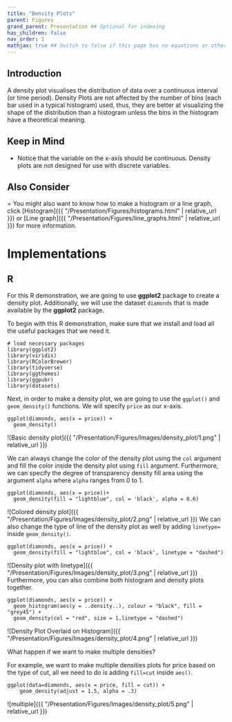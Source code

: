```yaml
---
title: "Density Plots"
parent: Figures
grand_parent: Presentation ## Optional for indexing
has_children: false
nav_order: 1
mathjax: true ## Switch to false if this page has no equations or other math rendering.
---
```


## Introduction

A density plot visualises the distribution of data over a continuous interval (or time period). Density Plots are not affected by the number of bins (each bar used in a typical histogram) used, thus, they are better at visualizing the shape of the distribution than a histogram unless the bins in the histogram have a theoretical meaning.

## Keep in Mind

- Notice that the variable on the x-axis should be continuous. Density plots are not designed for use with discrete variables.

## Also Consider

= You might also want to know how to make a histogram or a line graph, click [Histogram]({{ "/Presentation/Figures/histograms.html" | relative_url }}) or [Line graph]({{ "/Presentation/Figures/line_graphs.html" | relative_url }}) for more information.


# Implementations

## R

For this R demonstration, we are going to use **ggplot2** package to create a density plot. Additionally, we will use the dataset `diamonds` that is made available by the **ggplot2** package.

To begin with this R demonstration, make sure that we install and load all the useful packages that we need it.

```r?example=density
# load necessary packages
library(ggplot2)
library(viridis)
library(RColorBrewer)
library(tidyverse)
library(ggthemes)
library(ggpubr)
library(datasets)
```

Next, in order to make a density plot, we are going to use the `ggplot()` and `geom_density()` functions. We will specify `price` as our x-axis.

```r?example=density
ggplot(diamonds, aes(x = price)) +
  geom_density()
```
![Basic density plot]({{ "/Presentation/Figures/Images/density_plot/1.png" | relative_url }})

We can always change the color of the density plot using the `col` argument and fill the color inside the density plot using `fill` argument. Furthermore, we can specify the degree of transparency density fill area using the argument `alpha` where `alpha` ranges from 0 to 1.

```r?example=density
ggplot(diamonds, aes(x = price))+
  geom_density(fill = "lightblue", col = 'black', alpha = 0.6)
```

![Colored density plot]({{ "/Presentation/Figures/Images/density_plot/2.png" | relative_url }})
We can also change the type of line of the density plot as well by adding `linetype=` inside `geom_density()`.

```r?example=density
ggplot(diamonds, aes(x = price)) +
  geom_density(fill = "lightblue", col = 'black', linetype = "dashed")
```

![Density plot with linetype]({{ "/Presentation/Figures/Images/density_plot/3.png" | relative_url }})
Furthermore, you can also combine both histogram and density plots together.

```r?example=density
ggplot(diamonds, aes(x = price)) +
  geom_histogram(aes(y = ..density..), colour = "black", fill = "grey45") +
  geom_density(col = "red", size = 1,linetype = "dashed")
```
![Density Plot Overlaid on Histogram]({{ "/Presentation/Figures/Images/density_plot/4.png" | relative_url }})

What happen if we want to make multiple densities?

For example, we want to make multiple densities plots for price based on the type of cut, all we need to do is adding `fill=cut` inside `aes()`.

```r?example=density
ggplot(data=diamonds, aes(x = price, fill = cut)) +
    geom_density(adjust = 1.5, alpha = .3)
```
![multiple]({{ "/Presentation/Figures/Images/density_plot/5.png" | relative_url }})
